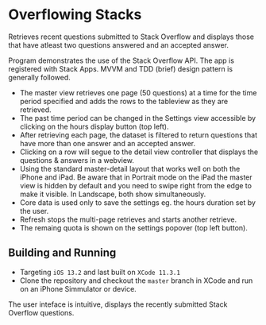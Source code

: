# Overflowing Stacks
Retrieves recent questions submitted to Stack Overflow and displays those that have atleast two questions answered and an accepted answer. 

Program demonstrates the use of the Stack Overflow API. The app is registered with Stack Apps. MVVM and TDD (brief) design pattern is generally followed. 

- The master view retrieves one page (50 questions) at a time for the time period specified and adds the rows to the tableview as they are retrieved.
- The past time period can be changed in the Settings view accessible by clicking on the hours display button (top left).
- After retrieving each page, the dataset is filtered to return questions that have more than one answer and an accepted answer. 
- Clicking on a row will segue to the detail view controller that displays the questions & answers in a webview.
- Using the standard master-detail layout that works well on both the iPhone and iPad. Be aware that in Portrait mode on the iPad the master view is hidden by default and you need to swipe right from the edge to make it visible. In Landscape, both show simultaneously. 
- Core data is used only to save the settings eg. the hours duration set by the user. 
- Refresh stops the multi-page retrieves and starts another retrieve.
- The remaing quota is shown on the settings popover (top left button).

## Building and Running
- Targeting `iOS 13.2` and last built on `XCode 11.3.1`
- Clone the repository and checkout the `master` branch in XCode and run on an iPhone Simmulator or device. 

The user inteface is intuitive, displays the recently submitted Stack Overflow questions. 
